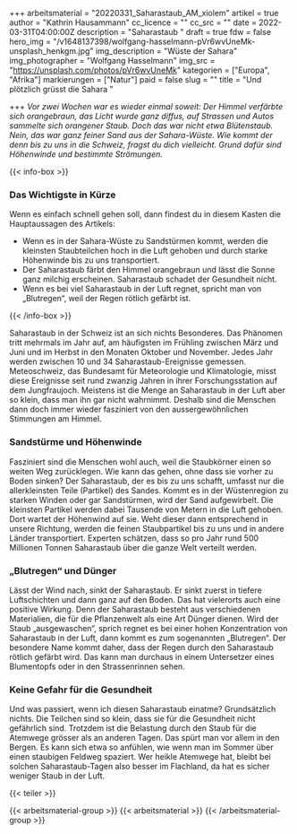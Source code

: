 +++
arbeitsmaterial = "20220331_Saharastaub_AM_xiolem"
artikel = true
author = "Kathrin Hausammann"
cc_licence = ""
cc_src = ""
date = 2022-03-31T04:00:00Z
description = "Saharastaub "
draft = true
fdw = false
hero_img = "/v1648137398/wolfgang-hasselmann-pVr6wvUneMk-unsplash_henkgm.jpg"
img_description = "Wüste der Sahara"
img_photographer = "Wolfgang Hasselmann"
img_src = "https://unsplash.com/photos/pVr6wvUneMk"
kategorien = ["Europa", "Afrika"]
markierungen = ["Natur"]
paid = false
slug = ""
title = "Und plötzlich grüsst die Sahara "

+++
_Vor zwei Wochen war es wieder einmal soweit: Der Himmel verfärbte sich orangebraun, das Licht wurde ganz diffus, auf Strassen und Autos sammelte sich orangener Staub. Doch das war nicht etwa Blütenstaub. Nein, das war ganz feiner Sand aus der Sahara-Wüste. Wie kommt der denn bis zu uns in die Schweiz, fragst du dich vielleicht. Grund dafür sind Höhenwinde und bestimmte Strömungen._

{{< info-box >}} <h3>Das Wichtigste in Kürze</h3>

<p>Wenn es einfach schnell gehen soll, dann findest du in diesem Kasten die Hauptaussagen des Artikels:</p>

<ul>

<li>Wenn es in der Sahara-Wüste zu Sandstürmen kommt, werden die kleinsten Staubteilchen hoch in die Luft gehoben und durch starke Höhenwinde bis zu uns transportiert.</li>

<li>Der Saharastaub färbt den Himmel orangebraun und lässt die Sonne ganz milchig erscheinen. Saharastaub schadet der Gesundheit nicht.</li>

<li>Wenn es bei viel Saharastaub in der Luft regnet, spricht man von „Blutregen“, weil der Regen rötlich gefärbt ist.</li>

</ul> {{< /info-box >}}

Saharastaub in der Schweiz ist an sich nichts Besonderes. Das Phänomen tritt mehrmals im Jahr auf, am häufigsten im Frühling zwischen März und Juni und im Herbst in den Monaten Oktober und November. Jedes Jahr werden zwischen 10 und 34 Saharastaub-Ereignisse gemessen. Meteoschweiz, das Bundesamt für Meteorologie und Klimatologie, misst diese Ereignisse seit rund zwanzig Jahren in ihrer Forschungsstation auf dem Jungfraujoch. Meistens ist die Menge an Saharastaub in der Luft aber so klein, dass man ihn gar nicht wahrnimmt. Deshalb sind die Menschen dann doch immer wieder fasziniert von den aussergewöhnlichen Stimmungen am Himmel.

### Sandstürme und Höhenwinde

Fasziniert sind die Menschen wohl auch, weil die Staubkörner einen so weiten Weg zurücklegen. Wie kann das gehen, ohne dass sie vorher zu Boden sinken? Der Saharastaub, der es bis zu uns schafft, umfasst nur die allerkleinsten Teile (Partikel) des Sandes. Kommt es in der Wüstenregion zu starken Winden oder gar Sandstürmen, wird der Sand aufgewirbelt. Die kleinsten Partikel werden dabei Tausende von Metern in die Luft gehoben. Dort wartet der Höhenwind auf sie. Weht dieser dann entsprechend in unsere Richtung, werden die feinen Staubpartikel bis zu uns und in andere Länder transportiert. Experten schätzen, dass so pro Jahr rund 500 Millionen Tonnen Saharastaub über die ganze Welt verteilt werden.

### „Blutregen“ und Dünger

Lässt der Wind nach, sinkt der Saharastaub. Er sinkt zuerst in tiefere Luftschichten und dann ganz auf den Boden. Das hat vielerorts auch eine positive Wirkung. Denn der Saharastaub besteht aus verschiedenen Materialien, die für die Pflanzenwelt als eine Art Dünger dienen. Wird der Staub „ausgewaschen“, sprich regnet es bei einer hohen Konzentration von Saharastaub in der Luft, dann kommt es zum sogenannten „Blutregen“. Der besondere Name kommt daher, dass der Regen durch den Saharastaub rötlich gefärbt wird. Das kann man durchaus in einem Untersetzer eines Blumentopfs oder in den Strassenrinnen sehen.

### Keine Gefahr für die Gesundheit

Und was passiert, wenn ich diesen Saharastaub einatme? Grundsätzlich nichts. Die Teilchen sind so klein, dass sie für die Gesundheit nicht gefährlich sind. Trotzdem ist die Belastung durch den Staub für die Atemwege grösser als an anderen Tagen. Das spürt man vor allem in den Bergen. Es kann sich etwa so anfühlen, wie wenn man im Sommer über einen staubigen Feldweg spaziert. Wer heikle Atemwege hat, bleibt bei solchen Saharastaub-Tagen also besser im Flachland, da hat es sicher weniger Staub in der Luft.

{{< teiler >}}

{{< arbeitsmaterial-group >}}
{{< arbeitsmaterial >}}
{{< /arbeitsmaterial-group >}}